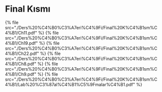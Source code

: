 # Final Kısmı

<!--Index-->

{% file src="./Ders%20%C4%B0%C3%A7eri%C4%9Fi/Final%20K%C4%B1sm%C4%B1/Ch11.pdf" %}
{% file src="./Ders%20%C4%B0%C3%A7eri%C4%9Fi/Final%20K%C4%B1sm%C4%B1/Ch19.pdf" %}
{% file src="./Ders%20%C4%B0%C3%A7eri%C4%9Fi/Final%20K%C4%B1sm%C4%B1/Ch22.pdf" %}
{% file src="./Ders%20%C4%B0%C3%A7eri%C4%9Fi/Final%20K%C4%B1sm%C4%B1/Ch8.pdf" %}
{% file src="./Ders%20%C4%B0%C3%A7eri%C4%9Fi/Final%20K%C4%B1sm%C4%B1/Ch9.pdf" %}
{% file src="./Ders%20%C4%B0%C3%A7eri%C4%9Fi/Final%20K%C4%B1sm%C4%B1/Lab%20%C3%87al%C4%B1%C5%9Fmalar%C4%B1.pdf" %}

<!--Index-->
